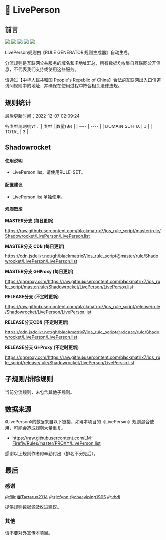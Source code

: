 # 🧸 LivePerson

## 前言

![](https://shields.io/badge/-移除重复规则-ff69b4) ![](https://shields.io/badge/-DOMAIN与DOMAIN--SUFFIX合并-green) ![](https://shields.io/badge/-DOMAIN--SUFFIX间合并-critical) ![](https://shields.io/badge/-DOMAIN--SUFFIX与DOMAIN--KEYWORD合并-blue) ![](https://shields.io/badge/-IP--CIDR(6)合并-blueviolet) 

LivePerson规则由《RULE GENERATOR 规则生成器》自动生成。

分流规则是互联网公共服务的域名和IP地址汇总，所有数据均收集自互联网公开信息，不代表我们支持或使用这些服务。

请通过【中华人民共和国 People's Republic of China】合法的互联网出入口信道访问规则中的地址，并确保在使用过程中符合相关法律法规。

## 规则统计

最后更新时间：2022-12-07 02:09:24

各类型规则统计：
| 类型 | 数量(条)  | 
| ---- | ----  |
| DOMAIN-SUFFIX | 3  | 
| TOTAL | 3  | 


## Shadowrocket 

#### 使用说明
- LivePerson.list，请使用RULE-SET。

#### 配置建议
- LivePerson.list 单独使用。

#### 规则链接
**MASTER分支 (每日更新)**

https://raw.githubusercontent.com/blackmatrix7/ios_rule_script/master/rule/Shadowrocket/LivePerson/LivePerson.list

**MASTER分支 CDN (每日更新)**

https://cdn.jsdelivr.net/gh/blackmatrix7/ios_rule_script@master/rule/Shadowrocket/LivePerson/LivePerson.list

**MASTER分支 GHProxy (每日更新)**

https://ghproxy.com/https://raw.githubusercontent.com/blackmatrix7/ios_rule_script/master/rule/Shadowrocket/LivePerson/LivePerson.list

**RELEASE分支 (不定时更新)**

https://raw.githubusercontent.com/blackmatrix7/ios_rule_script/release/rule/Shadowrocket/LivePerson/LivePerson.list

**RELEASE分支CDN (不定时更新)**

https://cdn.jsdelivr.net/gh/blackmatrix7/ios_rule_script@release/rule/Shadowrocket/LivePerson/LivePerson.list

**RELEASE分支 GHProxy (不定时更新)**

https://ghproxy.com/https://raw.githubusercontent.com/blackmatrix7/ios_rule_script/release/rule/Shadowrocket/LivePerson/LivePerson.list

## 子规则/排除规则


当前分流规则，未包含其他子规则。

## 数据来源

《LivePerson》的数据来自以下链接，如与本项目的《LivePerson》规则混合使用，可能会造成规则大量重复。

- https://raw.githubusercontent.com/LM-Firefly/Rules/master/PROXY/LivePerson.list


感谢以上规则作者的辛勤付出（排名不分先后）。

## 最后

### 感谢

[@fiiir](https://github.com/fiiir) [@Tartarus2014](https://github.com/Tartarus2014) [@zjcfynn](https://github.com/zjcfynn) [@chenyiping1995](https://github.com/chenyiping1995) [@vhdj](https://github.com/vhdj)

提供规则数据源及改进建议。

### 其他

请不要对外宣传本项目。